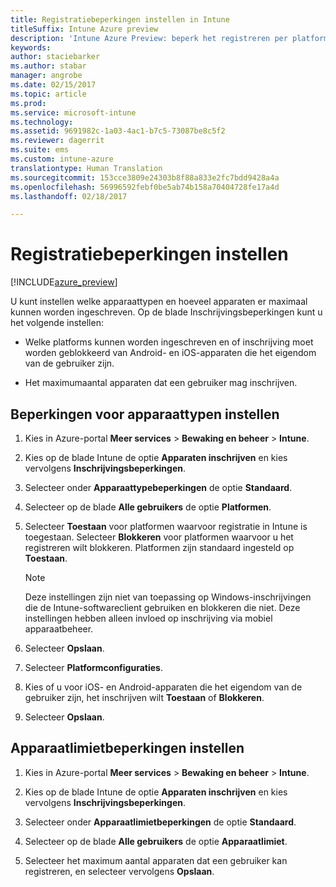 ```yaml
---
title: Registratiebeperkingen instellen in Intune
titleSuffix: Intune Azure preview
description: 'Intune Azure Preview: beperk het registreren per platform en geef een registratielimiet voor apparaten op in Intune. '
keywords: 
author: staciebarker
ms.author: stabar
manager: angrobe
ms.date: 02/15/2017
ms.topic: article
ms.prod: 
ms.service: microsoft-intune
ms.technology: 
ms.assetid: 9691982c-1a03-4ac1-b7c5-73087be8c5f2
ms.reviewer: dagerrit
ms.suite: ems
ms.custom: intune-azure
translationtype: Human Translation
ms.sourcegitcommit: 153cce3809e24303b8f88a833e2fc7bdd9428a4a
ms.openlocfilehash: 56996592febf0be5ab74b158a70404728fe17a4d
ms.lasthandoff: 02/18/2017

---
```


# <a name="set-enrollment-restrictions"></a>Registratiebeperkingen instellen 

[!INCLUDE[azure_preview](../includes/azure_preview.md)]

U kunt instellen welke apparaattypen en hoeveel apparaten er maximaal kunnen worden ingeschreven. Op de blade Inschrijvingsbeperkingen kunt u het volgende instellen:

- Welke platforms kunnen worden ingeschreven en of inschrijving moet worden geblokkeerd van Android- en iOS-apparaten die het eigendom van de gebruiker zijn.

- Het maximumaantal apparaten dat een gebruiker mag inschrijven.

## <a name="set-device-type-restrictions"></a>Beperkingen voor apparaattypen instellen

1. Kies in Azure-portal **Meer services** > **Bewaking en beheer** > **Intune**.

2. Kies op de blade Intune de optie **Apparaten inschrijven** en kies vervolgens **Inschrijvingsbeperkingen**.

3. Selecteer onder **Apparaattypebeperkingen** de optie **Standaard**.

4. Selecteer op de blade **Alle gebruikers** de optie **Platformen**.

5. Selecteer **Toestaan** voor platformen waarvoor registratie in Intune is toegestaan. Selecteer **Blokkeren** voor platformen waarvoor u het registreren wilt blokkeren. Platformen zijn standaard ingesteld op **Toestaan**. 

    >[!NOTE]
    >Deze instellingen zijn niet van toepassing op Windows-inschrijvingen die de Intune-softwareclient gebruiken en blokkeren die niet. Deze instellingen hebben alleen invloed op inschrijving via mobiel apparaatbeheer. 

6. Selecteer **Opslaan**.

7. Selecteer **Platformconfiguraties**.

8. Kies of u voor iOS- en Android-apparaten die het eigendom van de gebruiker zijn, het inschrijven wilt **Toestaan** of **Blokkeren**.

9. Selecteer **Opslaan**.

## <a name="set-device-limit-restrictions"></a>Apparaatlimietbeperkingen instellen

1. Kies in Azure-portal **Meer services** > **Bewaking en beheer** > **Intune**.

2. Kies op de blade Intune de optie **Apparaten inschrijven** en kies vervolgens **Inschrijvingsbeperkingen**.

3. Selecteer onder **Apparaatlimietbeperkingen** de optie **Standaard**.

4. Selecteer op de blade **Alle gebruikers** de optie **Apparaatlimiet**.

5. Selecteer het maximum aantal apparaten dat een gebruiker kan registreren, en selecteer vervolgens **Opslaan**.

